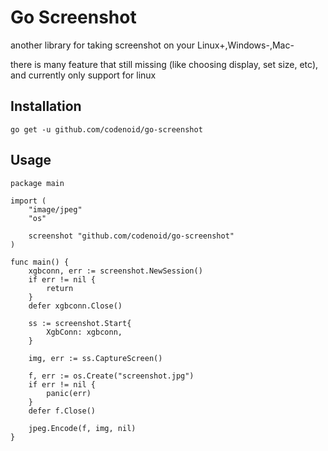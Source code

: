 # Go Screenshot

another library for taking screenshot on your Linux+,Windows-,Mac-

there is many feature that still missing (like choosing display, set size, etc), and currently only support for linux

## Installation

```
go get -u github.com/codenoid/go-screenshot
```

## Usage

```
package main

import (
	"image/jpeg"
	"os"

	screenshot "github.com/codenoid/go-screenshot"
)

func main() {
	xgbconn, err := screenshot.NewSession()
	if err != nil {
		return
	}
	defer xgbconn.Close()

	ss := screenshot.Start{
		XgbConn: xgbconn,
	}

	img, err := ss.CaptureScreen()

	f, err := os.Create("screenshot.jpg")
	if err != nil {
		panic(err)
	}
	defer f.Close()

	jpeg.Encode(f, img, nil)
}
```